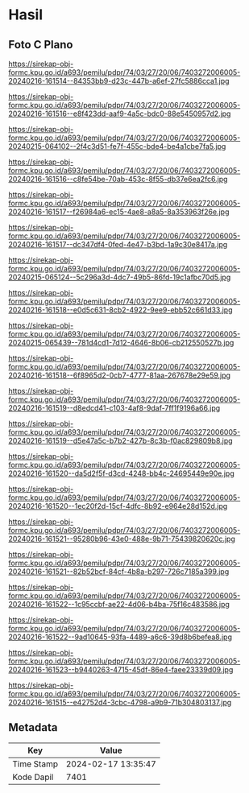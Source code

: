# Hasil

## Foto C Plano

https://sirekap-obj-formc.kpu.go.id/a693/pemilu/pdpr/74/03/27/20/06/7403272006005-20240216-161514--84353bb9-d23c-447b-a6ef-27fc5886cca1.jpg

https://sirekap-obj-formc.kpu.go.id/a693/pemilu/pdpr/74/03/27/20/06/7403272006005-20240216-161516--e8f423dd-aaf9-4a5c-bdc0-88e5450957d2.jpg

https://sirekap-obj-formc.kpu.go.id/a693/pemilu/pdpr/74/03/27/20/06/7403272006005-20240215-064102--2f4c3d51-fe7f-455c-bde4-be4a1cbe7fa5.jpg

https://sirekap-obj-formc.kpu.go.id/a693/pemilu/pdpr/74/03/27/20/06/7403272006005-20240216-161516--c8fe54be-70ab-453c-8f55-db37e6ea2fc6.jpg

https://sirekap-obj-formc.kpu.go.id/a693/pemilu/pdpr/74/03/27/20/06/7403272006005-20240216-161517--f26984a6-ec15-4ae8-a8a5-8a353963f26e.jpg

https://sirekap-obj-formc.kpu.go.id/a693/pemilu/pdpr/74/03/27/20/06/7403272006005-20240216-161517--dc347df4-0fed-4e47-b3bd-1a9c30e8417a.jpg

https://sirekap-obj-formc.kpu.go.id/a693/pemilu/pdpr/74/03/27/20/06/7403272006005-20240215-065124--5c296a3d-4dc7-49b5-86fd-19c1afbc70d5.jpg

https://sirekap-obj-formc.kpu.go.id/a693/pemilu/pdpr/74/03/27/20/06/7403272006005-20240216-161518--e0d5c631-8cb2-4922-9ee9-ebb52c661d33.jpg

https://sirekap-obj-formc.kpu.go.id/a693/pemilu/pdpr/74/03/27/20/06/7403272006005-20240215-065439--781d4cd1-7d12-4646-8b06-cb212550527b.jpg

https://sirekap-obj-formc.kpu.go.id/a693/pemilu/pdpr/74/03/27/20/06/7403272006005-20240216-161518--6f8965d2-0cb7-4777-81aa-267678e29e59.jpg

https://sirekap-obj-formc.kpu.go.id/a693/pemilu/pdpr/74/03/27/20/06/7403272006005-20240216-161519--d8edcd41-c103-4af8-9daf-7ff1f9196a66.jpg

https://sirekap-obj-formc.kpu.go.id/a693/pemilu/pdpr/74/03/27/20/06/7403272006005-20240216-161519--d5e47a5c-b7b2-427b-8c3b-f0ac829809b8.jpg

https://sirekap-obj-formc.kpu.go.id/a693/pemilu/pdpr/74/03/27/20/06/7403272006005-20240216-161520--da5d2f5f-d3cd-4248-bb4c-24695449e90e.jpg

https://sirekap-obj-formc.kpu.go.id/a693/pemilu/pdpr/74/03/27/20/06/7403272006005-20240216-161520--1ec20f2d-15cf-4dfc-8b92-e964e28d152d.jpg

https://sirekap-obj-formc.kpu.go.id/a693/pemilu/pdpr/74/03/27/20/06/7403272006005-20240216-161521--95280b96-43e0-488e-9b71-75439820620c.jpg

https://sirekap-obj-formc.kpu.go.id/a693/pemilu/pdpr/74/03/27/20/06/7403272006005-20240216-161521--82b52bcf-84cf-4b8a-b297-726c7185a399.jpg

https://sirekap-obj-formc.kpu.go.id/a693/pemilu/pdpr/74/03/27/20/06/7403272006005-20240216-161522--1c95ccbf-ae22-4d06-b4ba-75f16c483586.jpg

https://sirekap-obj-formc.kpu.go.id/a693/pemilu/pdpr/74/03/27/20/06/7403272006005-20240216-161522--9ad10645-93fa-4489-a6c6-39d8b6befea8.jpg

https://sirekap-obj-formc.kpu.go.id/a693/pemilu/pdpr/74/03/27/20/06/7403272006005-20240216-161523--b9440263-4715-45df-86e4-faee23339d09.jpg

https://sirekap-obj-formc.kpu.go.id/a693/pemilu/pdpr/74/03/27/20/06/7403272006005-20240216-161515--e42752d4-3cbc-4798-a9b9-71b304803137.jpg


## Metadata

| Key        | Value               |
| ---------- | ------------------- |
| Time Stamp | 2024-02-17 13:35:47 |
| Kode Dapil | 7401                |



